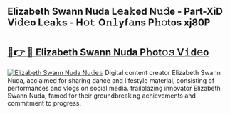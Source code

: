 ## Elizabeth Swann Nuda L𝚎a𝚔ed N𝚞𝚍e - Part-XiD Vi𝚍𝚎o L𝚎a𝚔s - H𝚘𝚝 O𝚗𝚕yf𝚊ns P𝚑𝚘tos xj80P

# <h2><a href="http://kfcqqo.oniu.top/?m=Elizabeth+Swann+Nuda">🔗👉 🔴 Elizabeth Swann Nuda P𝚑ot𝚘𝚜 V𝚒d𝚎o</a></h2>

[![Elizabeth Swann Nuda Nu𝚍e𝚜](https://i.imgur.com/0qMVB7G.gif)](http://kfcqqo.oniu.top/?m=Elizabeth+Swann+Nuda)
Digital content creator Elizabeth Swann Nuda, acclaimed for sharing dance and lifestyle material, consisting of performances and vlogs on social media. trailblazing innovator Elizabeth Swann Nuda, famed for their groundbreaking achievements and commitment to progress.  
